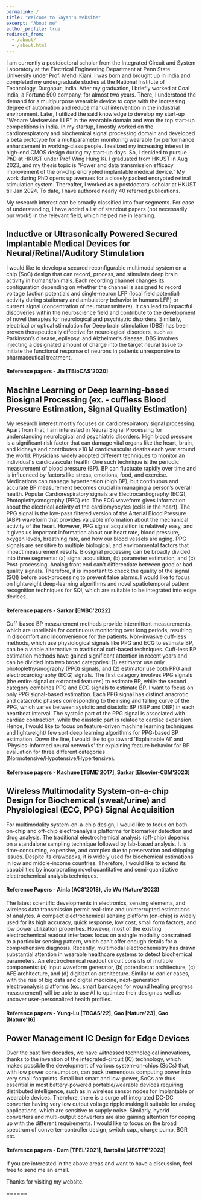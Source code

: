 ```yaml
---
permalink: /
title: "Welcome to Sayan's Website"
excerpt: "About me"
author_profile: true
redirect_from: 
  - /about/
  - /about.html
---
```

I am currently a postdoctoral scholar from the Integrated Circuit and System Laboratory at the Electrical Engineering Department at Penn State University under Prof. Mehdi Kiani. I was born and brought up in India and completed my undergraduate studies at the National Institute of Technology, Durgapur, India. After my graduation, I briefly worked at Coal India, a Fortune 500 company, for almost two years. There, I understood the demand for a multipurpose wearable device to cope with the increasing degree of automation and reduce manual intervention in the industrial environment. Later, I utilized the said knowledge to develop my start-up "Wecare Medservice LLP" in the wearable domain and won the top start-up competitions in India. In my startup, I mostly worked on the cardiorespiratory and biochemical signal processing domain and developed a beta prototype for a multiparameter monitoring wearable for performance enhancement in working-class people. I realized my increasing interest in high-end CMOS design during my start-up days. So, I decided to pursue PhD at HKUST under Prof Wing Hung Ki. I graduated from HKUST in Aug 2023, and my thesis topic is “Power and data transmission efficacy improvement of the on-chip encrypted implantable medical device.”  My work during PhD opens up avenues for a closely packed encrypted retinal stimulation system. Thereafter, I worked as a postdoctoral scholar at HKUST till Jan 2024. To date, I have authored nearly 40 referred publications. 

My research interest can be broadly classified into four segments. For ease of understanding, I have added a list of standout papers (not necessarily our work!) in the relevant field, which helped me in learning.

## Inductive or Ultrasonically Powered Secured Implantable Medical Devices for Neural/Retinal/Auditory Stimulation 
I would like to develop a secured reconfigurable multimodal system on a chip (SoC) design that can record, process, and stimulate deep brain activity in humans/animals. Each recording channel changes its configuration depending on whether the channel is assigned to record voltage {action potentials and single-neuron LFP (local field potential) activity during stationary and ambulatory behavior in humans LFP} or current signal (concentration of neurotransmitters). It can lead to impactful discoveries within the neuroscience field and contribute to the development of novel therapies for neurological and psychiatric disorders. Similarly, electrical or optical stimulation for Deep brain stimulation (DBS) has been proven therapeutically effective for neurological disorders, such as Parkinson’s disease, epilepsy, and Alzheimer’s disease. DBS involves injecting a designated amount of charge into the target neural tissue to initiate the functional response of neurons in patients unresponsive to pharmaceutical treatment.

#### Reference papers - Jia [TBioCAS'2020]

## Machine Learning or Deep learning-based Biosignal Processing (ex. - cuffless Blood Pressure Estimation, Signal Quality Estimation)
My research interest mostly focuses on cardiorespiratory signal processing. Apart from that, I am interested in Neural Signal Processing for understanding neurological and psychiatric disorders. High blood pressure is a significant risk factor that can damage vital organs like the heart, brain, and kidneys and contributes >10 M cardiovascular deaths each year around the world. Physicians widely adopted different techniques to monitor an individual's cardiovascular health. One such technique is the periodic measurement of blood pressure (BP). BP can fluctuate rapidly over time and is influenced by factors like stress, emotions, food, and exercise. Medications can manage hypertension (high BP), but continuous and accurate BP measurement becomes crucial in managing a person’s overall health. Popular Cardiorespiratory signals are Electrocardiography (ECG), Photoplethysmography (PPG) etc. The ECG waveform gives information about the electrical activity of the cardiomyocytes (cells in the heart). The PPG signal is the low-pass filtered version of the Arterial Blood Pressure (ABP) waveform that provides valuable information about the mechanical activity of the heart. However, PPG signal acquisition is relatively easy, and it gives us important information about our heart rate, blood pressure, oxygen levels, breathing rate, and how our blood vessels are aging. PPG signals are sensitive to multiple biological, and environmental factors that impact measurement results. Biosignal processing can be broadly divided into three segments: (a) signal acquisition, (b) parameter estimation, and (c) Post-processing. Analog front end can't differentiate between good or bad quality signals. Therefore, it is important to check the quality of the signal (SQI) before post-processing to prevent false alarms. I would like to focus on lightweight deep-learning algorithms and novel spatiotemporal pattern recognition techniques for SQI, which are suitable to be integrated into edge devices. 

#### Reference papers - Sarkar [EMBC'2022]

Cuff-based BP measurement methods provide intermittent measurements, which are unreliable for continuous monitoring over long periods, resulting in discomfort and inconvenience for the patients. Non-invasive cuff-less methods, which use physiological signals like PPG and ECG to estimate BP, can be a viable alternative to traditional cuff-based techniques. Cuff-less BP estimation methods have gained significant attention in recent years and can be divided into two broad categories: (1) estimator use only photoplethysmography (PPG) signals, and (2) estimator use both PPG and electrocardiography (ECG) signals. The first category involves PPG signals (the entire signal or extracted features) to estimate BP, while the second category combines PPG and ECG signals to estimate BP. I want to focus on only PPG signal-based estimation. Each PPG signal has distinct anacrotic and catacrotic phases corresponding to the rising and falling curve of the PPG, which varies between systolic and diastolic BP (SBP and DBP) in each heartbeat interval. The systolic part of the PPG signal is associated with cardiac contraction, while the diastolic part is related to cardiac expansion. Hence, I would like to focus on feature-driven machine learning techniques and lightweight/ few sort deep learning algorithms for PPG-based BP estimation. Down the line, I would like to go toward 'Explainable AI' and  'Physics-informed neural networks' for explaining feature behavior for BP evaluation for three different categories (Normotensive/Hypotensive/Hypertensive). 

#### Reference papers - Kachuee [TBME'2017], Sarkar [Elsevier-CBM'2023]

## Wireless Multimodality System-on-a-chip Design for Biochemical (sweat/urine) and Physiological (ECG, PPG) Signal Acquisition

For multimodality system-on-a-chip design, I would like to focus on both on-chip and off-chip electroanalysis platforms for biomarker detection and drug analysis. The traditional electrochemical analysis (off-chip) depends on a standalone sampling technique followed by lab-based analysis. It is time-consuming, expensive, and complex due to preservation and shipping issues. Despite its drawbacks, it is widely used for biochemical estimations in low and middle-income countries. Therefore, I would like to extend its capabilities by incorporating novel quantitative and semi-quantitative electrochemical analysis techniques.

#### Reference Papers - Ainla (ACS'2018), Jie Wu (Nature'2023)

The latest scientific developments in electronics, sensing elements, and wireless data transmission permit real-time and uninterrupted estimations of analytes. A compact electrochemical sensing platform (on-chip) is widely used for its high accuracy, quick response, low cost, small form factors, and low power utilization properties. However, most of the existing electrochemical readout interfaces focus on a single modality constrained to a particular sensing pattern, which can’t offer enough details for a comprehensive diagnosis. Recently, multimodal electrochemistry has drawn substantial attention in wearable healthcare systems to detect biochemical parameters. An electrochemical readout circuit consists of multiple components: (a) input waveform generator, (b) potentiostat architecture, (c) AFE architecture, and (d) digitization architecture. Similar to earlier cases, with the rise of big data and digital medicine, next-generation electroanalysis platforms (ex., smart bandages for wound healing progress measurement) will be able to use AI to optimize their design as well as uncover user-personalized health profiles.

#### Reference papers - Yung-Lu [TBCAS'22], Gao [Nature'23], Gao [Nature'16]

## Power Management IC Design for Edge Devices 
Over the past five decades, we have witnessed technological innovations, thanks to the invention of the integrated-circuit (IC) technology, which makes possible the development of various system-on-chips (SoCs) that, with low power consumption, can pack tremendous computing power into very small footprints. Small but smart and low-power, SoCs are thus essential in most battery-powered portable/wearable devices requiring distributed intelligence, such as in wireless sensor nodes for Implantable or wearable devices. Therefore, there is a surge off integrated DC-DC converter having very low output voltage ripple making it suitable for analog applications, which are sensitive to supply noise. Similarly, hybrid converters and multi-output converters are also gaining attention for coping up with the different requirements. I would like to focus on the broad spectrum of converter-controller design, switch cap., charge pump, BGR etc.

#### Reference papers - Dam [TPEL'2021], Bartolini [JESTPE'2023]

If you are interested in the above areas and want to have a discussion, feel free to send me an email. 

Thanks for visiting my website.

======
